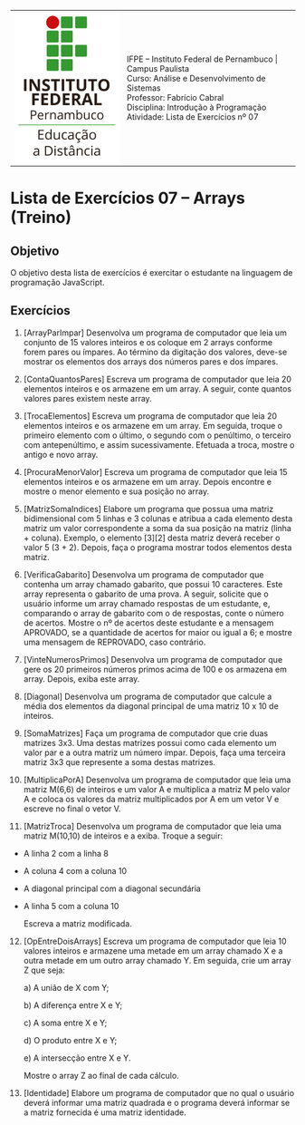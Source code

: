 
<table>
  <thead>
  </thead>
  <tbody>
    <tr>
      <td>
        <img src="logotipo-ead-mini.png">
      </td>
      <td>
IFPE – Instituto Federal de Pernambuco | Campus Paulista<br/>
Curso: Análise e Desenvolvimento de Sistemas<br/>
Professor: Fabrício Cabral <fabricio.cabral@ead.ifpe.edu.br><br/>
Disciplina: Introdução à Programação<br/>
Atividade: Lista de Exercícios nº 07
      </td>
    </tr>
  </tbody>
</table>

# Lista de Exercícios 07 – Arrays (Treino)

## Objetivo

O objetivo desta lista de exercícios é exercitar o estudante na linguagem de programação JavaScript.

## Exercícios

1. [ArrayParImpar] Desenvolva um programa de computador que leia um conjunto de 15 valores inteiros e os coloque em 2 arrays conforme forem pares ou ímpares. Ao término da digitação dos valores, deve-se mostrar os elementos dos arrays dos números pares e dos ímpares.

2. [ContaQuantosPares] Escreva um programa de computador que leia 20 elementos inteiros e os armazene em um array. A seguir, conte quantos valores pares existem neste array.

3. [TrocaElementos] Escreva um programa de computador que leia 20 elementos inteiros e os armazene em um array. Em seguida, troque o primeiro elemento com o último, o segundo com o penúltimo, o terceiro com antepenúltimo, e assim sucessivamente. Efetuada a troca, mostre o antigo e novo array.

4. [ProcuraMenorValor] Escreva um programa de computador que leia 15 elementos inteiros e os armazene em um array. Depois encontre e mostre o menor elemento e sua posição no array.

5. [MatrizSomaIndices] Elabore um programa que possua uma matriz bidimensional com 5 linhas e 3 colunas e atribua a cada elemento desta matriz um valor correspondente a soma da sua posição na matriz (linha + coluna). Exemplo, o elemento [3][2] desta matriz deverá receber o valor 5 (3 + 2). Depois, faça o programa mostrar todos elementos desta matriz.

6. [VerificaGabarito] Desenvolva um programa de computador que contenha um array chamado gabarito, que possui 10 caracteres. Este array representa o gabarito de uma prova. A seguir, solicite que o usuário informe um array chamado respostas de um estudante, e, comparando o array de gabarito com o de respostas, conte o número de acertos. Mostre o nº de acertos deste estudante e a mensagem APROVADO, se a quantidade de acertos for maior ou igual a 6; e mostre uma mensagem de REPROVADO, caso contrário.

7. [VinteNumerosPrimos] Desenvolva um programa de computador que gere os 20 primeiros números primos acima de 100 e os armazena em array. Depois, exiba este array.

8. [Diagonal] Desenvolva um programa de computador que calcule a média dos elementos da diagonal principal de uma matriz 10 x 10 de inteiros.

9. [SomaMatrizes] Faça um programa de computador que crie duas matrizes 3x3. Uma destas matrizes possui como cada elemento um valor par e a outra matriz um número ímpar. Depois, faça uma terceira matriz 3x3 que represente a soma destas matrizes.

10. [MultiplicaPorA] Desenvolva um programa de computador que leia uma matriz M(6,6) de inteiros e um valor A e multiplica a matriz M pelo valor A e coloca os valores da matriz multiplicados por A em um vetor V e escreve no final o vetor V.

11. [MatrizTroca] Desenvolva um programa de computador que leia uma matriz M(10,10) de inteiros e a exiba. Troque a seguir:
- A linha 2 com a linha 8
- A coluna 4 com a coluna 10
- A diagonal principal com a diagonal secundária
- A linha 5 com a coluna 10
  
  Escreva a matriz modificada.

12.  [OpEntreDoisArrays] Escreva um programa de computador que leia 10 valores inteiros e armazene uma metade em um array chamado X e a outra metade em um outro array chamado Y. Em seguida, crie um array Z que seja:
      
      a) A união de X com Y;
      
      b) A diferença entre X e Y;
  
      c) A soma entre X e Y;
    
      d) O produto entre X e Y;
      
      e) A intersecção entre X e Y.
  
      Mostre o array Z ao final de cada cálculo.

13.  [Identidade] Elabore um programa de computador que no qual o usuário deverá informar uma matriz quadrada e o programa deverá informar se a matriz fornecida é uma matriz identidade.
